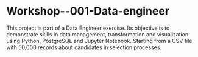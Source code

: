 # Workshop--001-Data-engineer
This project is part of a Data Engineer exercise. Its objective is to demonstrate skills in data management, transformation and visualization using Python, PostgreSQL and Jupyter Notebook.  Starting from a CSV file with 50,000 records about candidates in selection processes.

